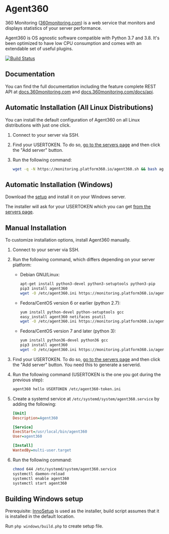# Agent360

360 Monitoring ([360monitoring.com](https://360monitoring.com)) is a web service that monitors and displays statistics of
your server performance.

Agent360 is OS agnostic software compatible with Python 3.7 and 3.8.
It's been optimized to have low CPU consumption and comes with an
extendable set of useful plugins.

[![Build Status](https://github.com/plesk/agent360/workflows/Agent360-Test-And-Deploy/badge.svg?branch=master)](https://github.com/plesk/agent360/actions/workflows/test-and-deploy.yml)

## Documentation

You can find the full documentation including the feature complete REST API at [docs.360monitoring.com](https://docs.360monitoring.com/docs) and [docs.360monitoring.com/docs/api](https://docs.360monitoring.com/docs/api).

## Automatic Installation (All Linux Distributions)

You can install the default configuration of Agent360 on all Linux distributions with just one click.

1. Connect to your server via SSH.

2. Find your USERTOKEN. To do so, [go to the servers page](https://monitoring.platform360.io/servers/overview) and then click the "Add server" button.

3. Run the following command:

    ```sh
    wget -q -N https://monitoring.platform360.io/agent360.sh && bash agent360.sh USERTOKEN
    ```

## Automatic Installation (Windows)

Download the [setup](https://github.com/plesk/agent360/releases) and install it on your Windows server.

The installer will ask for your USERTOKEN which you can get [from the servers page](https://monitoring.platform360.io/servers/overview).

## Manual Installation

To customize installation options, install Agent360 manually.

1. Connect to your server via SSH.
2. Run the following command, which differs depending on your server platform:

    - Debian GNU/Linux:

        ```sh
        apt-get install python3-devel python3-setuptools python3-pip
        pip3 install agent360
        wget -O /etc/agent360.ini https://monitoring.platform360.io/agent360.ini
        ```

    - Fedora/CentOS version 6 or earlier (python 2.7):

        ```sh
        yum install python-devel python-setuptools gcc
        easy_install agent360 netifaces psutil
        wget -O /etc/agent360.ini https://monitoring.platform360.io/agent360.ini
        ```

    - Fedora/CentOS version 7 and later (python 3):

        ```sh
        yum install python36-devel python36 gcc
        pip3 install agent360
        wget -O /etc/agent360.ini https://monitoring.platform360.io/agent360.ini
        ```

3. Find your USERTOKEN. To do so, [go to the servers page](https://monitoring.platform360.io/servers/overview) and then click the "Add server" button. You need this to generate a serverid.

4. Run the following command (USERTOKEN is the one you got during the previous step):

    ```sh
    agent360 hello USERTOKEN /etc/agent360-token.ini
    ```

5. Create a systemd service at `/etc/systemd/system/agent360.service` by adding the following:

    ```ini
    [Unit]
    Description=Agent360

    [Service]
    ExecStart=/usr/local/bin/agent360
    User=agent360

    [Install]
    WantedBy=multi-user.target
    ```

6. Run the following command:

    ```sh
    chmod 644 /etc/systemd/system/agent360.service
    systemctl daemon-reload
    systemctl enable agent360
    systemctl start agent360
    ```

## Building Windows setup

Prerequisite: [InnoSetup](https://jrsoftware.org/isdl.php) is used as the installer, build script assumes that it is installed in the default location.

Run `php windows/build.php` to create setup file.
